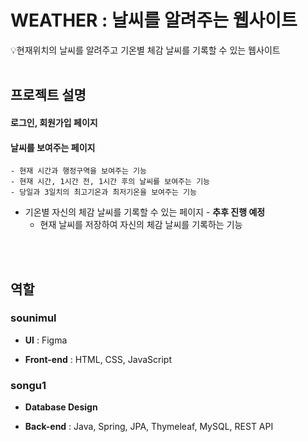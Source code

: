 # WEATHER : 날씨를 알려주는 웹사이트
💡현재위치의 날씨를 알려주고 기온별 체감 날씨를 기록할 수 있는 웹사이트
<br></br>
## 프로젝트 설명
#### 로그인, 회원가입 페이지
#### 날씨를 보여주는 페이지
    - 현재 시간과 행정구역을 보여주는 기능
    - 현재 시간, 1시간 전, 1시간 후의 날씨를 보여주는 기능
    - 당일과 3일치의 최고기온과 최저기온을 보여주는 기능
- 기온별 자신의 체감 날씨를 기록할 수 있는 페이지 - **추후 진행 예정**
    - 현재 날씨를 저장하여 자신의 체감 날씨를 기록하는 기능

<br></br>
## 역할
### sounimul
- **UI** : Figma

- **Front-end** : HTML, CSS, JavaScript
### songu1
- **Database Design**

- **Back-end** : Java, Spring, JPA, Thymeleaf, MySQL, REST API


